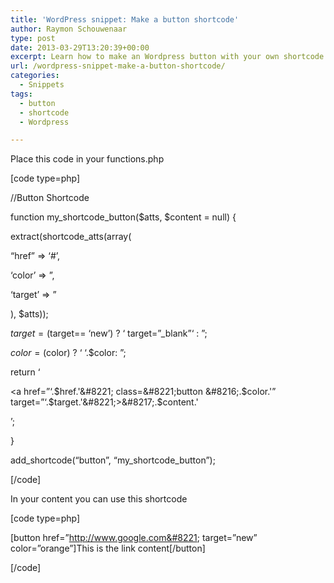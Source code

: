 ```yaml
---
title: 'WordPress snippet: Make a button shortcode'
author: Raymon Schouwenaar
type: post
date: 2013-03-29T13:20:39+00:00
excerpt: Learn how to make an Wordpress button with your own shortcode.
url: /wordpress-snippet-make-a-button-shortcode/
categories:
  - Snippets
tags:
  - button
  - shortcode
  - Wordpress

---
```

Place this code in your functions.php

[code type=php]

//Button Shortcode
  
function my\_shortcode\_button($atts, $content = null) {
  
extract(shortcode_atts(array(
  
&#8220;href&#8221; => &#8216;#&#8217;,
  
&#8216;color&#8217; => &#8221;,
  
&#8216;target&#8217; => &#8221;
  
), $atts));

$target= ($target== &#8216;new&#8217;) ? &#8216; target=&#8221;_blank&#8221;&#8216; : &#8221;;
  
$color= ($color) ? &#8216; &#8216;.$color: &#8221;;

return &#8216;<p><a href=&#8221;&#8216;.$href.'&#8221; class=&#8221;button &#8216;.$color.'&#8221; target=&#8221;&#8216;.$target.'&#8221;>&#8217;.$content.'</a></p>&#8217;;
  
}
  
add\_shortcode(&#8220;button&#8221;, &#8220;my\_shortcode_button&#8221;);

[/code]

In your content you can use this shortcode

[code type=php]

[button href=&#8221;http://www.google.com&#8221; target=&#8221;new&#8221; color=&#8221;orange&#8221;]This is the link content[/button]

[/code]